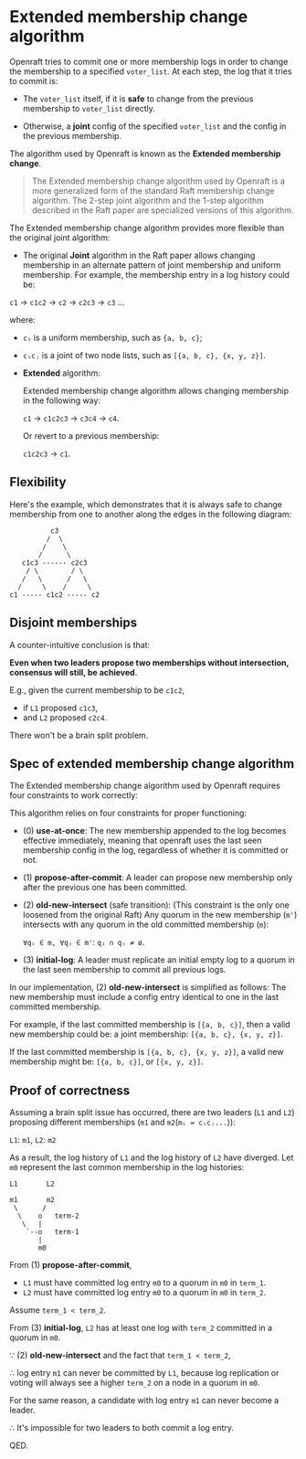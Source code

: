 # Extended membership change algorithm

Openraft tries to commit one or more membership logs in order to change the
membership to a specified `voter_list`. At each step, the log that it tries to
commit is:

-   The `voter_list` itself, if it is **safe** to change from the previous
    membership to `voter_list` directly.

-   Otherwise, a **joint** config of the specified `voter_list` and the
    config in the previous membership.

The algorithm used by Openraft is known as the **Extended membership change**.

> The Extended membership change algorithm used by Openraft is a more
> generalized form of the standard Raft membership change algorithm. The 2-step
> joint algorithm and the 1-step algorithm described in the Raft paper are
> specialized versions of this algorithm.

The Extended membership change algorithm provides more flexible than the original joint algorithm:

-   The original **Joint** algorithm in the Raft paper allows changing
    membership in an alternate pattern of joint membership and uniform
    membership. For example, the membership entry in a log history could be:

  `c1` → `c1c2` → `c2` → `c2c3` → `c3` ...

  where:
  - `cᵢ` is a uniform membership, such as `{a, b, c}`;
  - `cᵢcⱼ` is a joint of two node lists, such as `[{a, b, c}, {x, y, z}]`.


-   **Extended** algorithm:

    Extended membership change algorithm allows changing membership in the
    following way:

    `c1`  →  `c1c2c3`  →  `c3c4`  →  `c4`.

    Or revert to a previous membership:

    `c1c2c3`  →  `c1`.


## Flexibility

Here's the example, which demonstrates that it is always safe to change
membership from one to another along the edges in the following diagram:

```text
          c3
         /  \
        /    \
       /      \
   c1c3 ------ c2c3
    / \        / \
   /   \      /   \
  /     \    /     \
c1 ----- c1c2 ----- c2
```


## Disjoint memberships

A counter-intuitive conclusion is that:

**Even when two leaders propose two memberships without intersection, consensus
will still, be achieved**.

E.g., given the current membership to be `c1c2`,
- if `L1` proposed `c1c3`,
- and `L2` proposed `c2c4`.

There won't be a brain split problem.


## Spec of extended membership change algorithm

The Extended membership change algorithm used by Openraft requires four
constraints to work correctly:

This algorithm relies on four constraints for proper functioning:

-   (0) **use-at-once**:
    The new membership appended to the log becomes effective immediately, meaning that openraft
    uses the last seen membership config in the log, regardless of whether it is committed or not.

-   (1) **propose-after-commit**:
    A leader can propose new membership only after the previous one has been
    committed.

-   (2) **old-new-intersect** (safe transition):
    (This constraint is the only one loosened from the original Raft) Any
    quorum in the new membership (`m'`) intersects with any quorum in the old
    committed membership (`m`):

    `∀qᵢ ∈ m, ∀qⱼ ∈ m'`: `qᵢ ∩ qⱼ ≠ ø`.

-   (3) **initial-log**:
    A leader must replicate an initial empty log to a quorum in the last seen
    membership to commit all previous logs.

In our implementation, (2) **old-new-intersect** is simplified as follows:
The new membership must include a config entry identical to one in the last
committed membership.

For example, if the last committed membership is `[{a, b, c}]`, then a valid new membership could be:
a joint membership: `[{a, b, c}, {x, y, z}]`.

If the last committed membership is `[{a, b, c}, {x, y, z}]`, a valid new membership
might be: `[{a, b, c}]`, or `[{x, y, z}]`.



## Proof of correctness

Assuming a brain split issue has occurred,
there are two leaders (`L1` and `L2`) proposing different memberships (`m1` and `m2`(`mᵢ = cᵢcⱼ...`)):

`L1`: `m1`,
`L2`: `m2`

As a result, the log history of `L1` and the log history of `L2` have diverged.
Let `m0` represent the last common membership in the log histories:

```text
L1       L2

m1       m2
 \      /
  \    o   term-2
   \   |
    `--o   term-1
       |
       m0
```

From (1) **propose-after-commit**,
- `L1` must have committed log entry `m0` to a quorum in `m0` in `term_1`.
- `L2` must have committed log entry `m0` to a quorum in `m0` in `term_2`.

Assume `term_1 < term_2`.

From (3) **initial-log**, `L2` has at least one log with `term_2` committed in a
quorum in `m0`.

∵ (2) **old-new-intersect** and the fact that `term_1 < term_2`,

∴ log entry `m1` can never be committed by `L1`,
because log replication or voting will always see a higher `term_2` on a node in a quorum in `m0`.

For the same reason, a candidate with log entry `m1` can never become a leader.

∴ It's impossible for two leaders to both commit a log entry.

QED.
